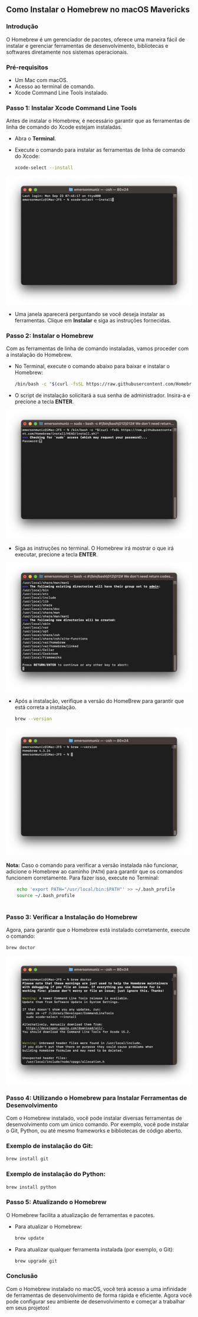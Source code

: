 ## Como Instalar o Homebrew no macOS Mavericks

### Introdução

O Homebrew é um gerenciador de pacotes, oferece uma maneira fácil de instalar e gerenciar ferramentas de desenvolvimento, bibliotecas e softwares diretamente nos sistemas operacionais.

### Pré-requisitos

- Um Mac com macOS.
- Acesso ao terminal de comando.
- Xcode Command Line Tools instalado.

### Passo 1: Instalar Xcode Command Line Tools

Antes de instalar o Homebrew, é necessário garantir que as ferramentas de linha de comando do Xcode estejam instaladas.

* Abra o **Terminal**.
* Execute o comando para instalar as ferramentas de linha de comando do Xcode:
    
    ```bash
    xcode-select --install
    
    ```

![Terminal](./images/Terminal-XCode-Comand-Line.png)

* Uma janela aparecerá perguntando se você deseja instalar as ferramentas. Clique em **Instalar** e siga as instruções fornecidas.

### Passo 2: Instalar o Homebrew

Com as ferramentas de linha de comando instaladas, vamos proceder com a instalação do Homebrew.

* No Terminal, execute o comando abaixo para baixar e instalar o Homebrew:
    
    ```bash
    /bin/bash -c "$(curl -fsSL https://raw.githubusercontent.com/Homebrew/install/HEAD/install.sh)"
    
    ```
    
* O script de instalação solicitará a sua senha de administrador. Insira-a e precione a tecla **ENTER**.

![Terminal](./images/Terminal-HomeBrew-Install-01.png)

* Siga as instruções no terminal. O Homebrew irá mostrar o que irá executar, precione a tecla **ENTER**.

![Terminal](./images/Terminal-HomeBrew-Install-02.png)

* Após a instalação, verifique a versão do HomeBrew para garantir que está correta a instalação.
    
    ```bash
    brew --version
    
    ```

![Terminal](./images/Terminal-HomeBrew-Install-04.png)


**Nota:** Caso o comando para verificar a versão instalada não funcionar, adicione o Homebrew ao caminho (`PATH`) para garantir que os comandos funcionem corretamente. Para fazer isso, execute no Terminal:

    
```bash
    echo 'export PATH="/usr/local/bin:$PATH"' >> ~/.bash_profile
    source ~/.bash_profile
    
```

### Passo 3: Verificar a Instalação do Homebrew

Agora, para garantir que o Homebrew está instalado corretamente, execute o comando:

```bash
brew doctor

```

![Terminal](./images/Terminal-HomeBrew-Doctor.png)


### Passo 4: Utilizando o Homebrew para Instalar Ferramentas de Desenvolvimento

Com o Homebrew instalado, você pode instalar diversas ferramentas de desenvolvimento com um único comando. Por exemplo, você pode instalar o Git, Python, ou até mesmo frameworks e bibliotecas de código aberto.

### Exemplo de instalação do Git:

```bash
brew install git

```

### Exemplo de instalação do Python:

```bash
brew install python

```

### Passo 5: Atualizando o Homebrew

O Homebrew facilita a atualização de ferramentas e pacotes.

* Para atualizar o Homebrew:
    
    ```bash
    brew update
    
    ```
    
* Para atualizar qualquer ferramenta instalada (por exemplo, o Git):
    
    ```bash
    brew upgrade git
    
    ```
    

### Conclusão

Com o Homebrew instalado no macOS, você terá acesso a uma infinidade de ferramentas de desenvolvimento de forma rápida e eficiente. Agora você pode configurar seu ambiente de desenvolvimento e começar a trabalhar em seus projetos!
